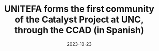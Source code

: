 ---
title: UNITEFA forms the first community of the Catalyst Project at UNC, through the CCAD (in Spanish)
date: 2023-10-23
tags:
  - bioscience
  - education
categories:
  - impact
featured: false
draft: false
external_link: https://ccad.unc.edu.ar/2023/10/23/unitefa-conforma-la-primera-comunidad-del-proyecto-catalyst-en-la-unc-a-traves-del-ccad/
---